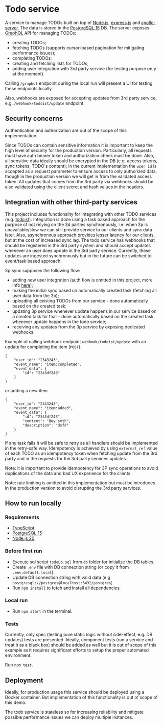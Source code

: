 # Todo service

A service to manage TODOs built on top of [Node.js](https://nodejs.org/en),
[express.js](https://expressjs.com/) and [apollo-server](https://www.apollographql.com/docs/apollo-server/).
The data is stored in the [PostgreSQL 15](https://www.postgresql.org/download/) DB.
The server exposes [GraphQL](https://graphql.org/) API for managing TODOs:

-   creating TODOs;
-   fetching TODOs (supports cursor-based pagination for mitigating performance issues);
-   completing TODOs;
-   creating and fetching lists for TODOs;
-   adding user integration with 3rd party service (for testing purpose on;y at the moment).

Calling `/graphql` endpoint during the local run will present a UI for testing these endpoints locally.

Also, webhooks are exposed for accepting updates from 3rd party service, e.g. `/webhook/todoist/update` endpoint.

## Security concerns

Authentication and authorization are out of the scope of this implementation.

Since TODOs can contain sensitive information it is important to keep the high level of security
for the production version. Particularly, all requests must have auth bearer token and authorization check must be done.
Also, all sensitive data ideally should be encrypted in the DB (e.g. access tokens, sync tokens, TODO's content);
In the current implementation the `user id` is accepted as a request parameter to ensure access to only authorized data,
though in the production version we will get in from the validated access token.
All updates that comes from the 3rd party via webhooks should be also validated using the client secret and hash values in the headers.

## Integration with other third-party services

This project includes functionality for integrating with other TODO services (e.g. [todoist](https://todoist.com/)).
Integration is done using a task based approach for the purpose of not relying on the 3d parties synchronously,
i.e. when 3p is unavailable/slow we can still provide service to our clients and sync data later.
Also, asynchronous approach provides lesser latency for our clients, but at the cost of increased sync lag.
The todo service has webhooks that should be registered in the 3rd party system and should accept updates whenever an user does update in the 3rd party service. Currently, these updates are ingested synchronously but in the future can be switched to event/task based approach.

3p sync supposes the following flow:

-   adding new user integration (auth flow is omitted in this project, more info [here](https://developer.todoist.com/guides/#authorization));
-   making the initial sync based on automatically created task (fetching all user data from the 3p);
-   uploading all existing TODOs from our service - done automatically based on the created task;
-   updating 3p service whenever update happens in our service based on a created task for that - done automatically based on the created task whenever update happens in the todo service;
-   receiving any updates from the 3p service by exposing dedicated webhooks.

Example of calling webhook endpoint `webhook/todoist/update` with an update for completing the item (`POST`):

```
{
    "user_id": "2343243",
    "event_name": "item:completed",
    "event_data": {
        "id": "2343df243"
    }
}
```

or adding a new item

```
{
    "user_id": "2343243",
    "event_name": "item:added",
    "event_data": {
        "id": "2343df243",
        "content": "Buy smth",
        "description": "dsfd"
    }
}
```

If any task fails it will be safe to retry as all handlers should be implemented in the retry-safe way.
Idempotency is achieved by using `external_ref` value of each TODO as an idempotency token when fetching update from the 3rd party and in the requests for the 3rd party services updates.

Note: it is important to provide idempotency for 3P sync operations to avoid duplications of the data and bad UX experience for the clients.

Note: rate limiting is omitted in this implementation but must be introduces in the production version to avoid disrupting the 3rd party services.

## How to run locally

### Requirements

-   [TypeScript](https://www.typescriptlang.org/)
-   [PostgreSQL 15](https://www.postgresql.org/download/)
-   [Node.js 20](https://nodejs.org/en)

### Before first run

-   Execute sql script `todoDb.sql` from `db` folder for initialize the DB tables.
-   Create `.env` file with DB connection string (or copy it from `.env.default.local`).
-   Update DB connection string with valid data (e.g. `postgresql://postgres@localhost:5432/postgres`).
-   Run `npm install` to fetch and install all dependencies.

### Local run

-   Run `npm start` in the terminal.

### Tests

Currently, only spec (testing pure static logic without side-effect, e.g. DB updates) tests are presented.
Ideally, component tests (run a service and treat it as a black box) should be added as well
but it is out of scope of this example as it requires significant efforts to setup the proper automated environment.

Run `npm test`.

## Deployment

Ideally, for production usage this service should be deployed using a Docker container.
But implementation of this functionality is out of scope of this demo.

The todo service is stateless so for increasing reliability and mitigate possible performance issues we can deploy multiple instances.
